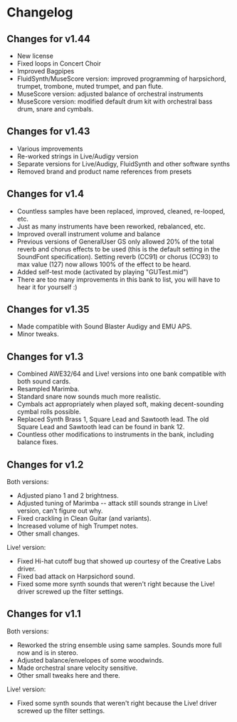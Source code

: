 # Changelog

## Changes for v1.44

- New license
- Fixed loops in Concert Choir
- Improved Bagpipes
- FluidSynth/MuseScore version: improved programming of harpsichord, trumpet, trombone, muted trumpet, and pan flute.
- MuseScore version: adjusted balance of orchestral instruments
- MuseScore version: modified default drum kit with orchestral bass drum, snare and cymbals.


## Changes for v1.43

- Various improvements
- Re-worked strings in Live/Audigy version
- Separate versions for Live/Audigy, FluidSynth and other software synths
- Removed brand and product name references from presets


## Changes for v1.4

- Countless samples have been replaced, improved, cleaned, re-looped, etc.
- Just as many instruments have been reworked, rebalanced, etc.
- Improved overall instrument volume and balance
- Previous versions of GeneralUser GS only allowed 20% of the total reverb and chorus effects to be used (this is the default setting in the SoundFont specification).  Setting reverb (CC91) or chorus (CC93) to max value (127) now allows 100% of the effect to be heard.
- Added self-test mode (activated by playing "GUTest.mid")
- There are too many improvements in this bank to list, you will have to hear it for yourself :)


## Changes for v1.35

- Made compatible with Sound Blaster Audigy and EMU APS.
- Minor tweaks.


## Changes for v1.3

- Combined AWE32/64 and Live! versions into one bank compatible with both sound cards.
- Resampled Marimba.
- Standard snare now sounds much more realistic.
- Cymbals act appropriately when played soft, making decent-sounding cymbal rolls possible.
- Replaced Synth Brass 1, Square Lead and Sawtooth lead.  The old Square Lead and Sawtooth lead can be found in bank 12.
- Countless other modifications to instruments in the bank, including balance fixes.


## Changes for v1.2

Both versions:

- Adjusted piano 1 and 2 brightness.
- Adjusted tuning of Marimba -- attack still sounds strange in Live! version, can't figure out why.
- Fixed crackling in Clean Guitar (and variants).
- Increased volume of high Trumpet notes.
- Other small changes.

Live! version:

- Fixed Hi-hat cutoff bug that showed up courtesy of the Creative Labs driver.
- Fixed bad attack on Harpsichord sound.
- Fixed some more synth sounds that weren't right because the Live! driver screwed up the filter settings.


## Changes for v1.1

Both versions:

- Reworked the string ensemble using same samples.  Sounds more full now and is in stereo.
- Adjusted balance/envelopes of some woodwinds.
- Made orchestral snare velocity sensitive.
- Other small tweaks here and there.

Live! version:

- Fixed some synth sounds that weren't right because the Live! driver screwed up the filter settings.
